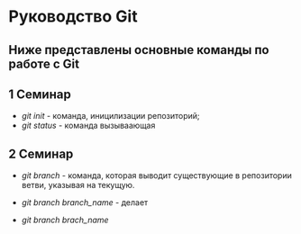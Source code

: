 # Руководство Git
## Ниже представлены основные команды по работе с Git
## 1 Семинар

* *git init* - команда, иницилизации репозиторий;
* *git status* - команда вызываающая

## 2 Семинар

* *git branch* - команда, которая выводит существующие в репозитории ветви, указывая на текущую.

* *git branch branch_name* - делает

* *git branch brach_name*

